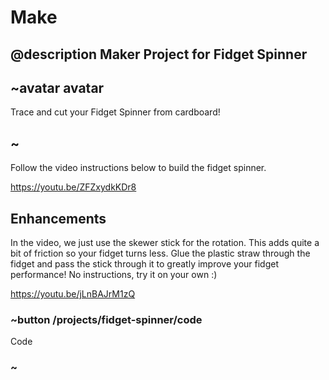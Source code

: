 # Make

## @description Maker Project for Fidget Spinner

## ~avatar avatar

Trace and cut your Fidget Spinner from cardboard!

## ~

Follow the video instructions below to build the fidget spinner.

https://youtu.be/ZFZxydkKDr8

## Enhancements

In the video, we just use the skewer stick for the rotation. This adds quite a bit of friction so your fidget turns less. Glue the plastic straw through the fidget and pass the stick through it to greatly improve your fidget performance! No instructions, try it on your own :)

https://youtu.be/jLnBAJrM1zQ

### ~button /projects/fidget-spinner/code

Code

### ~